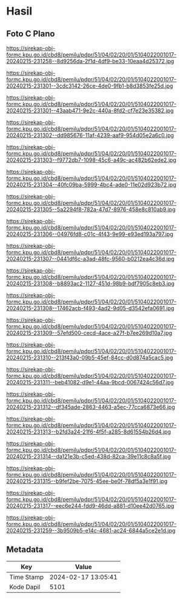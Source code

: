 # Hasil

## Foto C Plano

https://sirekap-obj-formc.kpu.go.id/cbd8/pemilu/pdpr/51/04/02/20/01/5104022001017-20240215-231258--8d9256da-2f1d-4df9-be33-10eaa4d25372.jpg

https://sirekap-obj-formc.kpu.go.id/cbd8/pemilu/pdpr/51/04/02/20/01/5104022001017-20240215-231301--3cdc3142-26ce-4de0-9fb1-b8d3853fe25d.jpg

https://sirekap-obj-formc.kpu.go.id/cbd8/pemilu/pdpr/51/04/02/20/01/5104022001017-20240215-231301--43aab471-9e2c-440a-8fd2-cf7e23e35382.jpg

https://sirekap-obj-formc.kpu.go.id/cbd8/pemilu/pdpr/51/04/02/20/01/5104022001017-20240215-231302--dd985676-11af-4239-aaf9-954d05e2a6c0.jpg

https://sirekap-obj-formc.kpu.go.id/cbd8/pemilu/pdpr/51/04/02/20/01/5104022001017-20240215-231303--f9772db7-1098-45c6-a49c-ac482b62ede2.jpg

https://sirekap-obj-formc.kpu.go.id/cbd8/pemilu/pdpr/51/04/02/20/01/5104022001017-20240215-231304--40fc09ba-5999-4bc4-ade0-11e02d923b72.jpg

https://sirekap-obj-formc.kpu.go.id/cbd8/pemilu/pdpr/51/04/02/20/01/5104022001017-20240215-231305--5a2294f8-782a-47d7-8976-458e8c810ab9.jpg

https://sirekap-obj-formc.kpu.go.id/cbd8/pemilu/pdpr/51/04/02/20/01/5104022001017-20240215-231306--04976fd8-c01c-4f43-9e99-e93ed193a797.jpg

https://sirekap-obj-formc.kpu.go.id/cbd8/pemilu/pdpr/51/04/02/20/01/5104022001017-20240215-231307--0441df6c-a3ad-48fc-9560-b0212ea4c36d.jpg

https://sirekap-obj-formc.kpu.go.id/cbd8/pemilu/pdpr/51/04/02/20/01/5104022001017-20240215-231308--b8893ac2-1127-451d-98b9-bdf7905c8eb3.jpg

https://sirekap-obj-formc.kpu.go.id/cbd8/pemilu/pdpr/51/04/02/20/01/5104022001017-20240215-231308--17462acb-f493-4ad2-9d05-d3542efa0691.jpg

https://sirekap-obj-formc.kpu.go.id/cbd8/pemilu/pdpr/51/04/02/20/01/5104022001017-20240215-231309--57efd500-cecd-4ace-a27f-b7ee269d10a7.jpg

https://sirekap-obj-formc.kpu.go.id/cbd8/pemilu/pdpr/51/04/02/20/01/5104022001017-20240215-231310--213f43a0-09b5-45ef-84cc-d0d874a5cac5.jpg

https://sirekap-obj-formc.kpu.go.id/cbd8/pemilu/pdpr/51/04/02/20/01/5104022001017-20240215-231311--beb41082-d9e1-44aa-9bcd-0067424c56d7.jpg

https://sirekap-obj-formc.kpu.go.id/cbd8/pemilu/pdpr/51/04/02/20/01/5104022001017-20240215-231312--df345ade-2863-4463-a5ec-77cca6873e66.jpg

https://sirekap-obj-formc.kpu.go.id/cbd8/pemilu/pdpr/51/04/02/20/01/5104022001017-20240215-231313--b2fd3a24-21f6-4f5f-a285-8d61554b26d4.jpg

https://sirekap-obj-formc.kpu.go.id/cbd8/pemilu/pdpr/51/04/02/20/01/5104022001017-20240215-231314--da121e3b-c5ed-438d-82ca-39e11c8c8a5f.jpg

https://sirekap-obj-formc.kpu.go.id/cbd8/pemilu/pdpr/51/04/02/20/01/5104022001017-20240215-231315--b9fef2be-7075-45ee-be0f-78df5a3e1f91.jpg

https://sirekap-obj-formc.kpu.go.id/cbd8/pemilu/pdpr/51/04/02/20/01/5104022001017-20240215-231317--eec6e244-fdd9-46dd-a881-d10ee42d0765.jpg

https://sirekap-obj-formc.kpu.go.id/cbd8/pemilu/pdpr/51/04/02/20/01/5104022001017-20240215-231259--3b9509b5-e14c-4681-ac24-6844a5ce2e1d.jpg


## Metadata

| Key        | Value               |
| ---------- | ------------------- |
| Time Stamp | 2024-02-17 13:05:41 |
| Kode Dapil | 5101                |



